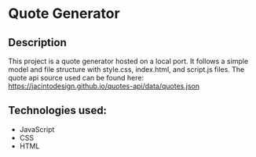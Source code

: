 # Quote Generator

## Description
This project is a quote generator hosted on a local port. It follows a simple model and file structure with style.css, index.html, and script.js files.
The quote api source used can be found here: https://jacintodesign.github.io/quotes-api/data/quotes.json

## Technologies used:
* JavaScript
* CSS
* HTML

